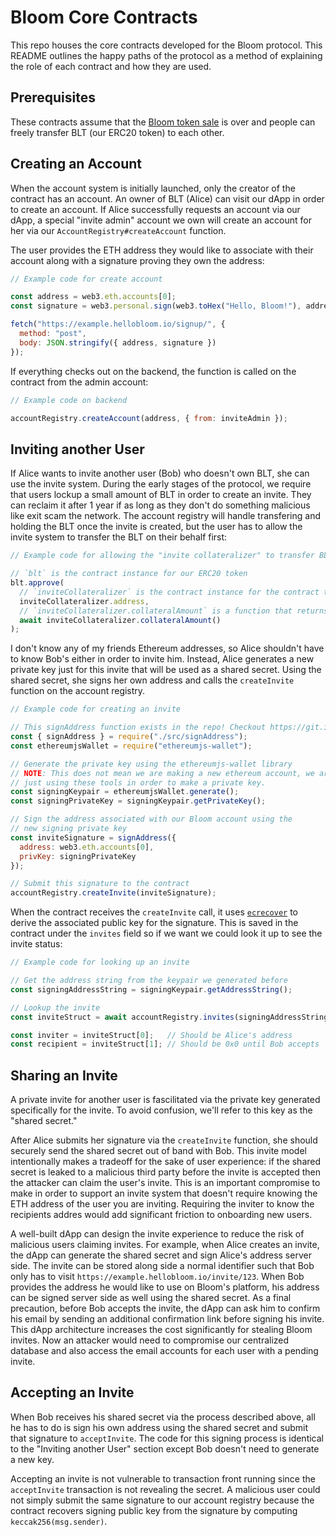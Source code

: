 # Bloom Core Contracts

This repo houses the core contracts developed for the Bloom protocol. This README outlines the happy paths of the protocol as a method of explaining the role of each contract and how they are used.

## Prerequisites

These contracts assume that the [Bloom token sale](https://github.com/hellobloom/crowdsale) is over and people can freely transfer BLT (our ERC20 token) to each other.

## Creating an Account

When the account system is initially launched, only the creator of the contract has an account. An owner of BLT (Alice) can visit our dApp in order to create an account. If Alice successfully requests an account via our dApp, a special "invite admin" account we own will create an account for her via our `AccountRegistry#createAccount` function.

The user provides the ETH address they would like to associate with their account along with a signature proving they own the address:

```js
// Example code for create account

const address = web3.eth.accounts[0];
const signature = web3.personal.sign(web3.toHex("Hello, Bloom!"), address);

fetch("https://example.hellobloom.io/signup/", {
  method: "post",
  body: JSON.stringify({ address, signature })
});
```

If everything checks out on the backend, the function is called on the contract from the admin account:

```js
// Example code on backend

accountRegistry.createAccount(address, { from: inviteAdmin });
```

## Inviting another User

If Alice wants to invite another user (Bob) who doesn't own BLT, she can use the invite system. During the early stages of the protocol, we require that users lockup a small amount of BLT in order to create an invite. They can reclaim it after 1 year if as long as they don't do something malicious like exit scam the network. The account registry will handle transfering and holding the BLT once the invite is created, but the user has to allow the invite system to transfer the BLT on their behalf first:

```js
// Example code for allowing the "invite collateralizer" to transfer BLT for the user

// `blt` is the contract instance for our ERC20 token
blt.approve(
  // `inviteCollateralizer` is the contract instance for the contract that handles token lockup and release
  inviteCollateralizer.address,
  // `inviteCollateralizer.collateralAmount` is a function that returns how much BLT is required to make an invite right now
  await inviteCollateralizer.collateralAmount()
);
```

I don't know any of my friends Ethereum addresses, so Alice shouldn't have to know Bob's either in order to invite him. Instead, Alice generates a new private key just for this invite that will be used as a shared secret. Using the shared secret, she signs her own address and calls the `createInvite` function on the account registry.

```js
// Example code for creating an invite

// This signAddress function exists in the repo! Checkout https://git.io/vb1hc
const { signAddress } = require("./src/signAddress");
const ethereumjsWallet = require("ethereumjs-wallet");

// Generate the private key using the ethereumjs-wallet library
// NOTE: This does not mean we are making a new ethereum account, we are
// just using these tools in order to make a private key.
const signingKeypair = ethereumjsWallet.generate();
const signingPrivateKey = signingKeypair.getPrivateKey();

// Sign the address associated with our Bloom account using the
// new signing private key
const inviteSignature = signAddress({
  address: web3.eth.accounts[0],
  privKey: signingPrivateKey
});

// Submit this signature to the contract
accountRegistry.createInvite(inviteSignature);
```

When the contract receives the `createInvite` call, it uses [`ecrecover`](https://git.io/vb1h4) to derive the associated public key for the signature. This is saved in the contract under the `invites` field so if we want we could look it up to see the invite status:

```js
// Example code for looking up an invite

// Get the address string from the keypair we generated before
const signingAddressString = signingKeypair.getAddressString();

// Lookup the invite
const inviteStruct = await accountRegistry.invites(signingAddressString);

const inviter = inviteStruct[0];   // Should be Alice's address
const recipient = inviteStruct[1]; // Should be 0x0 until Bob accepts
```

## Sharing an Invite

A private invite for another user is fascilitated via the private key generated specifically for the invite. To avoid confusion, we'll refer to this key as the "shared secret."

After Alice submits her signature via the `createInvite` function, she should securely send the shared secret out of band with Bob. This invite model intentionally makes a tradeoff for the sake of user experience: if the shared secret is leaked to a malicious third party before the invite is accepted then the attacker can claim the user's invite. This is an important compromise to make in order to support an invite system that doesn't require knowing the ETH address of the user you are inviting. Requiring the inviter to know the recipients addres would add significant friction to onboarding new users.

A well-built dApp can design the invite experience to reduce the risk of malicious users claiming invites. For example, when Alice creates an invite, the dApp can generate the shared secret and sign Alice's address server side. The invite can be stored along side a normal identifier such that Bob only has to visit `https://example.hellobloom.io/invite/123`. When Bob provides the address he would like to use on Bloom's platform, his address can be signed server side as well using the shared secret. As a final precaution, before Bob accepts the invite, the dApp can ask him to confirm his email by sending an additional confirmation link before signing his invite. This dApp architecture increases the cost significantly for stealing Bloom invites. Now an attacker would need to compromise our centralized database and also access the email accounts for each user with a pending invite.

## Accepting an Invite

When Bob receives his shared secret via the process described above, all he has to do is sign his own address using the shared secret and submit that signature to `acceptInvite`. The code for this signing process is identical to the "Inviting another User" section except Bob doesn't need to generate a new key.

Accepting an invite is not vulnerable to transaction front running since the `acceptInvite` transaction is not revealing the secret. A malicious user could not simply submit the same signature to our account registry because the contract recovers signing public key from the signature by computing `keccak256(msg.sender)`.

